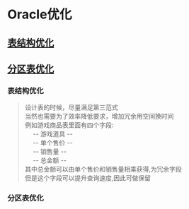 # Oracle优化
## [表结构优化](###表结构优化)
## [分区表优化](#分区表优化)


### 表结构优化
> 设计表的时候，尽量满足第三范式 <br/>
> 当然也需要为了效率降低要求，增加冗余用空间换时间 <br/>
> 例如游戏商品表里面有四个字段:  <br/>
> &emsp;    -- 游戏道具 --  <br/>
> &emsp;    -- 单个售价 --  <br/>
> &emsp;    -- 销售量 --    <br/>
> &emsp;    -- 总金额 --    <br/>
> 其中总金额可以由单个售价和销售量相乘获得,为冗余字段 <br/>
> 但是这个字段可以提升查询速度,因此可做保留 <br/>

### 分区表优化












